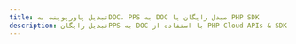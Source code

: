 ---title: تبدیل پاورپوینت بهDOC، PPS به DOC مبدل رایگان یا PHP SDKdescription: تبدیل رایگانPPS به DOC با استفاده از PHP Cloud APIs & SDK. همچنین اسناد Microsoft PowerPoint را در Cloud ایجاد، ویرایش و رندر کنید.---